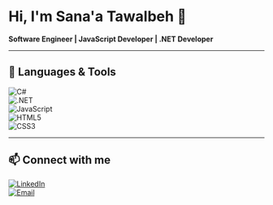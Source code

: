 # Hi, I'm Sana'a Tawalbeh 👋

**Software Engineer | JavaScript Developer | .NET Developer**

---

## 🔧 Languages & Tools  

![C#](https://img.shields.io/badge/C%23-239120?style=for-the-badge&logo=c-sharp&logoColor=white)  
![.NET](https://img.shields.io/badge/.NET-512BD4?style=for-the-badge&logo=dotnet&logoColor=white)  
![JavaScript](https://img.shields.io/badge/JavaScript-F7DF1E?style=for-the-badge&logo=javascript&logoColor=black)  
![HTML5](https://img.shields.io/badge/HTML5-E34F26?style=for-the-badge&logo=html5&logoColor=white)  
![CSS3](https://img.shields.io/badge/CSS3-1572B6?style=for-the-badge&logo=css3&logoColor=white)  

---

## 📫 Connect with me  

[![LinkedIn](https://img.shields.io/badge/LinkedIn-blue?style=for-the-badge&logo=linkedin&logoColor=white)](https://www.linkedin.com/in/sanaa-tawalbeh-959911318/)  
[![Email](https://img.shields.io/badge/Email-D14836?style=for-the-badge&logo=gmail&logoColor=white)](mailto:sanaatawalbeh0@gmail.com)  
